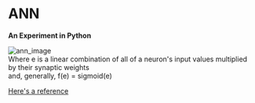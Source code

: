 ANN 
===


<strong>An Experiment in Python</strong>

<img src="http://home.agh.edu.pl/~vlsi/AI/backp_t_en/backprop_files/img19.gif" alt="ann_image" />
<br>
Where e is a linear combination of all of a neuron's input values multiplied by their synaptic weights
<br>
and, generally, f(e) = sigmoid(e)
<br>

<a href="http://home.agh.edu.pl/~vlsi/AI/backp_t_en/backprop.html">Here's a reference</a>
